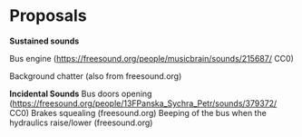 # Proposals

**Sustained sounds**

Bus engine (https://freesound.org/people/musicbrain/sounds/215687/   CC0)

Background chatter (also from freesound.org)

**Incidental Sounds**
Bus doors opening (https://freesound.org/people/13FPanska_Sychra_Petr/sounds/379372/    CC0)
Brakes squealing (freesound.org)
Beeping of the bus when the hydraulics raise/lower (freesound.org)
